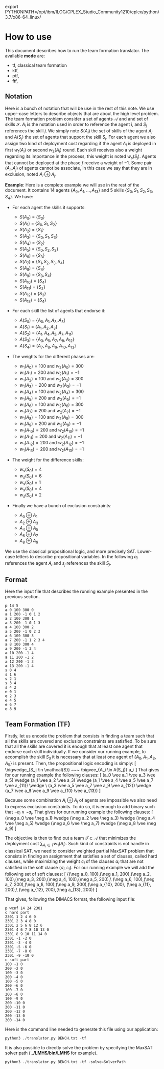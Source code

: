 
export PYTHONPATH=/opt/ibm/ILOG/CPLEX_Studio_Community1210/cplex/python/3.7/x86-64_linux/



# How to use

This document describes how to run the team formation translator.
The available **mode** are:
* tf, classical team formation
* ktf,
* ptf,
* ftf,


## Notation

Here is a bunch of notation that will be use in the rest of this note.
We use upper-case letters to describe objects that are about the high level problem.
The team formation problem consider a set of agents $\mathcal{A}$ and and set of skills $\mathcal{S}$.
$A_i$ is the notation used in order to reference the agent i, and $S_j$ references the
skill $j$. We simply note $S(A_i)$ the set of skills of the agent $A_i$ and $A(S_j)$ the
set of agents that support the skill $S_j$.
For each agent we also assign two kind of deployment cost regarding if the agent $A_i$
is deployed in first $w_1(A_i)$ or second $w_2(A_i)$ round. Each skill receives also a weight
regarding its importance in the process, this weight is noted $w_s(S_j)$.
Agents that cannot be deployed at the phase $f$ receive a weight of $-1$. Some pair $(A_i, A_j)$
of agents cannot be associate, in this case we say that they are in exclusion, noted $A_i \oplus A_j$.

**Example**: Here is a complete example we will use in the rest of the document. It contains 14 agents
$\{A_0, A_1, \ldots, A_{13}\}$ and 5 skills $\{S_0, S_1, S_2, S_3, S_4\}$. We have:

* For each agent the skills it supports:
  - $S(A_0)$ = $\{S_0\}$
  - $S(A_1)$ = $\{S_0, S_1, S_2\}$
  - $S(A_2)$ = $\{S_1\}$
  - $S(A_3)$ = $\{S_0, S_1, S_3\}$
  - $S(A_4)$ = $\{S_2\}$
  - $S(A_5)$ = $\{S_0, S_2, S_3\}$
  - $S(A_6)$ = $\{S_3\}$
  - $S(A_7)$ = $\{S_1, S_2, S_3, S_4\}$
  - $S(A_8)$ = $\{S_4\}$
  - $S(A_9)$ = $\{S_3, S_4\}$
  - $S(A_{10})$ = $\{S_4\}$
  - $S(A_{11})$ = $\{S_2\}$
  - $S(A_{12})$ = $\{S_3\}$
  - $S(A_{13})$ = $\{S_4\}$


* For each skill the list of agents that endorse it:
  - $A(S_0)$ = $\{A_0, A_1, A_3, A_5\}$
  - $A(S_1)$ = $\{A_1, A_2, A_3\}$
  - $A(S_2)$ = $\{A_1, A_4, A_5, A_7, A_{11}\}$
  - $A(S_3)$ = $\{A_3, A_5, A_7, A_9, A_{12}\}$
  - $A(S_4)$ = $\{A_7, A_8, A_9, A_{10}, A_{13}\}$

* The weights for the different phases are:
  - $w_1(A_0) = 100$ and $w_2(A_0) = 300$
  - $w_1(A_1) = 200$ and $w_2(A_1) = -1$
  - $w_1(A_2) = 100$ and $w_2(A_2) = 300$
  - $w_1(A_3) = 200$ and $w_2(A_3) = -1$
  - $w_1(A_4) = 100$ and $w_2(A_4) = 300$
  - $w_1(A_5) = 200$ and $w_2(A_5) = -1$
  - $w_1(A_6) = 100$ and $w_2(A_6) = 300$
  - $w_1(A_7) = 200$ and $w_2(A_7) = -1$
  - $w_1(A_8) = 100$ and $w_2(A_8) = 300$
  - $w_1(A_9) = 200$ and $w_2(A_9) = -1$
  - $w_1(A_{10}) = 200$ and $w_2(A_{10}) = -1$
  - $w_1(A_{11}) = 200$ and $w_2(A_{11}) = -1$
  - $w_1(A_{12}) = 200$ and $w_2(A_{12}) = -1$
  - $w_1(A_{13}) = 200$ and $w_2(A_{13}) = -1$

* The weight for the difference skills:
  - $w_s(S_0) = 4$
  - $w_s(S_0) = 6$
  - $w_s(S_0) = 1$
  - $w_s(S_0) = 4$
  - $w_s(S_0) = 2$

* Finally we have a bunch of exclusion constraints:
  - $A_0 \oplus A_1$
  - $A_2 \oplus A_3$
  - $A_4 \oplus A_5$
  - $A_6 \oplus A_7$
  - $A_8 \oplus A_9$

We use the classical propositional logic, and more precisely SAT.
Lower-case letters to describe propositional variables. In the following $a_i$ references
the agent $A_i$ and $s_j$ references the skill $S_j$.


## Format

Here the input file that describes the running example presented in the previous section.

```
p 14 5
a 0 100 300 0
a 1 200 -1 0 1 2
a 2 100 300 1
a 3 200 -1 0 1 3
a 4 100 300 2
a 5 200 -1 0 2 3
a 6 100 300 3
a 7 200 -1 1 2 3 4
a 8 100 300 4
a 9 200 -1 3 4
a 10 200 -1 4
a 11 200 -1 2
a 12 200 -1 3
a 13 200 -1 4
s 0 4
s 1 6
s 2 1
s 3 4
s 4 2
e 0 1
e 2 3
e 4 5
e 6 7
e 8 9
```



## Team Formation (TF)

Firstly, let us encode the problem that consists in finding a team such that all the skills
are covered and exclusion constraints are satisfied.
To be sure that all the skills are covered it is enough that at least one agent
that endorse each skill individually. If we consider our running example,
to accomplish the skill $S_0$ it is necessary that at least one agent of $\{A_0, A_1, A_3, A_5\}$
is present. Then, the propositional logic encoding is simply:
\[
\bigwedge_{S_j \in \mathcal{S}} ~~~ \bigvee_{A_i \in A(S_j)} a_i
\]
That gives for our running example the following clauses:
\[
(a_0 \vee a_1 \vee a_3 \vee a_5) \wedge
(a_1 \vee a_2 \vee a_3) \wedge
(a_1 \vee a_4 \vee a_5 \vee a_7 \vee a_{11}) \wedge \\
(a_3 \vee a_5 \vee a_7 \vee a_9 \vee a_{12}) \wedge
(a_7 \vee a_8 \vee a_9 \vee a_{10} \vee a_{13})
\]

Because some combination $A_i \oplus A_j$ of agents are impossible we also need
to express exclusion constraints. To do so, it is enough to add binary such that $\neg a_i \vee \neg a_j$.
That gives for our running example the following clauses:
\[
(\neg a_0 \vee \neg a_1) \wedge (\neg a_2 \vee \neg a_3) \wedge (\neg a_4 \vee \neg a_5)
 \wedge (\neg a_6 \vee \neg a_7) \wedge (\neg a_8 \vee \neg a_9)
\]

The objective is then to find out a team $\mathcal{T} \subseteq \mathcal{A}$
that minimizes the deployment cost $\sum_{A_i \in T} w_1(A_i)$. Such kind of constraints
is not handle in classical SAT, we need to consider weighted partial MaxSAT problem
that consists in finding an assignment that satisfies a set of clauses, called hard clauses,
while maximizing the weight $c_i$ of the clauses $\alpha_i$ that are not satisfied in
the soft clause $(\alpha_i, c_i)$. For our running example we will add the following set of
soft clauses:
\[
\{(\neg a_0, 100),(\neg a_1, 200),(\neg a_2, 100),(\neg a_3, 200),(\neg a_4, 100),(\neg a_5, 200),\\
(\neg a_6, 100),(\neg a_7, 200),(\neg a_8, 100),(\neg a_9, 200),(\neg a_{10}, 200), (\neg a_{11}, 200),\\
   (\neg a_{12}, 200),(\neg a_{13}, 200)\}
\]

That gives, following the DIMACS format, the following input file:
```
p wcnf 14 24 2301
c hard part
2301 1 2 4 6 0
2301 2 3 4 8 0
2301 2 5 6 8 12 0
2301 4 6 7 8 10 13 0
2301 8 9 10 11 14 0
2301 -1 -2 0
2301 -3 -4 0
2301 -5 -6 0
2301 -7 -8 0
2301 -9 -10 0
c soft part
100 -1 0
200 -2 0
100 -3 0
200 -4 0
100 -5 0
200 -6 0
100 -7 0
200 -8 0
100 -9 0
200 -10 0
200 -11 0
200 -12 0
200 -13 0
200 -14 0
```

Here is the command line needed to generate this file using our application:
```python
python3 ./translator.py BENCH.txt -tf
```

It is also possible to directly solve the problem by specifying the MaxSAT solver path
(**../LMHS/bin/LMHS** for example).
```python
python3 ./translator.py BENCH.txt -tf -solve=SolverPath
```
